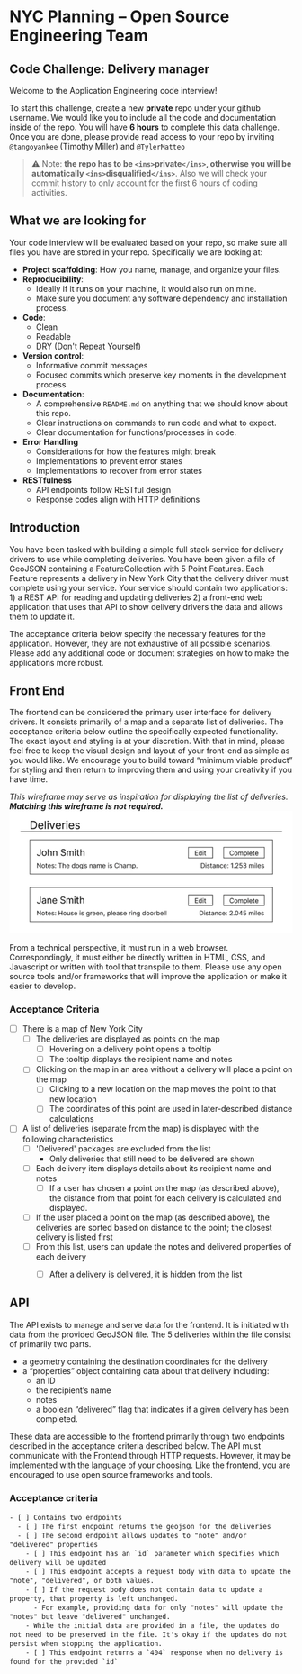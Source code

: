 # NYC Planning – Open Source Engineering Team
## Code Challenge: Delivery manager

Welcome to the Application Engineering code interview!

To start this challenge, create a new **private** repo under your github username. We would like you to include all the code and documentation inside of the repo. You will have **6 hours** to complete this data challenge. Once you are done, please provide read access to your repo by inviting `@tangoyankee` (Timothy Miller) and `@TylerMatteo`

> ⚠️ Note: **the repo has to be `<ins>`private`</ins>`, otherwise you will be automatically `<ins>`disqualified`</ins>`**. Also we will check your commit history to only account for the first 6 hours of coding activities.

## What we are looking for

Your code interview will be evaluated based on your repo, so make sure all files you have are stored in your repo. Specifically we are looking at:

- **Project scaffolding**: How you name, manage, and organize your files.
- **Reproducibility**:
  - Ideally if it runs on your machine, it would also run on mine.
  - Make sure you document any software dependency and installation process.
- **Code**:
  - Clean
  - Readable
  - DRY (Don't Repeat Yourself)
- **Version control**:
  - Informative commit messages
  - Focused commits which preserve key moments in the development process
- **Documentation**:
  - A comprehensive `README.md` on anything that we should know about this repo.
  - Clear instructions on commands to run code and what to expect.
  - Clear documentation for functions/processes in code.
- **Error Handling**
  - Considerations for how the features might break
  - Implementations to prevent error states
  - Implementations to recover from error states
- **RESTfulness**
  - API endpoints follow RESTful design
  - Response codes align with HTTP definitions 

## Introduction
You have been tasked with building a simple full stack service for delivery drivers to use while completing deliveries. You have been given a file of GeoJSON containing a FeatureCollection with 5 Point Features. Each Feature represents a delivery in New York City that the delivery driver must complete using your service.
Your service should contain two applications:
    1) a REST API for reading and updating deliveries
    2) a front-end web application that uses that API to show delivery drivers the data and allows them to update it.

The acceptance criteria below specify the necessary features for the application. However, they are not exhaustive of all possible scenarios. Please add any additional code or document strategies on how to make the applications more robust.

## Front End
The frontend can be considered the primary user interface for delivery drivers. It consists primarily of a map and a separate list of deliveries. The acceptance criteria below outline the specifically expected functionality. The exact layout and styling is at your discretion. With that in mind, please feel free to keep the visual design and layout of your front-end as simple as you would like. We encourage you to build toward “minimum viable product” for styling and then return to improving them and using your creativity if you have time. 

*This wireframe may serve as inspiration for displaying the list of deliveries. **Matching this wireframe is not required.***
![delivery-list-wireframe](./delivery-list.png)

From a technical perspective, it must run in a web browser. Correspondingly, it must either be directly written in HTML, CSS, and Javascript or written with tool that transpile to them. Please use any open source tools and/or frameworks that will improve the application or make it easier to develop.

### Acceptance Criteria
- [ ] There is a map of New York City
  - [ ] The deliveries are displayed as points on the map
    - [ ] Hovering on a delivery point opens a tooltip
    - [ ] The tooltip displays the recipient name and notes
  - [ ] Clicking on the map in an area without a delivery will place a point on the map
    - [ ] Clicking to a new location on the map moves the point to that new location
    - [ ] The coordinates of this point are used in later-described distance calculations
- [ ] A list of deliveries (separate from the map) is displayed with the following characteristics
  - [ ] 'Delivered' packages are excluded from the list
    - Only deliveries that still need to be delivered are shown
  - [ ] Each delivery item displays details about its recipient name and notes
    - [ ] If a user has chosen a point on the map (as described above), the distance from that point for each delivery is calculated and displayed.
  - [ ] If the user placed a point on the map (as described above), the deliveries are sorted based on distance to the point; the closest delivery is listed first
  - [ ] From this list, users can update the notes and delivered properties of each delivery
    - [ ] After a delivery is delivered, it is hidden from the list


## API
The API exists to manage and serve data for the frontend. It is initiated with data from the provided GeoJSON file. The 5 deliveries within the file consist of primarily two parts.
 - a geometry containing the destination coordinates for the delivery
 - a “properties” object containing data about that delivery including:
   - an ID
   - the recipient’s name
   - notes
   - a boolean “delivered” flag that indicates if a given delivery has been completed. 

These data are accessible to the frontend primarily through two endpoints described in the acceptance criteria described below. The API must communicate with the Frontend through HTTP requests. However, it may be implemented with the language of your choosing. Like the frontend, you are encouraged to use open source frameworks and tools.

### Acceptance criteria
    - [ ] Contains two endpoints
      - [ ] The first endpoint returns the geojson for the deliveries
      - [ ] The second endpoint allows updates to "note" and/or "delivered" properties
        - [ ] This endpoint has an `id` parameter which specifies which delivery will be updated
        - [ ] This endpoint accepts a request body with data to update the "note", "delivered", or both values.
        - [ ] If the request body does not contain data to update a property, that property is left unchanged.
          - For example, providing data for only "notes" will update the "notes" but leave "delivered" unchanged.
        - While the initial data are provided in a file, the updates do not need to be preserved in the file. It's okay if the updates do not persist when stopping the application.
        - [ ] This endpoint returns a `404` response when no delivery is found for the provided `id`
     